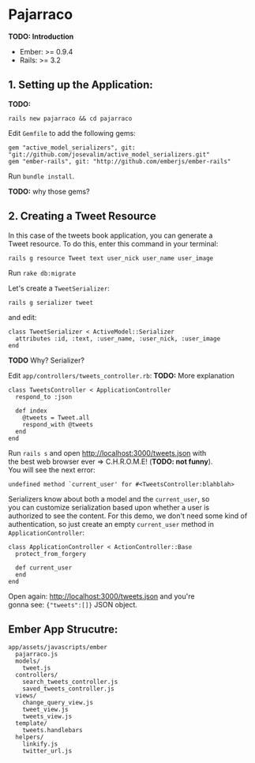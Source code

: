 # Pajarraco

**TODO: Introduction**

* Ember: >= 0.9.4
* Rails: >= 3.2

## 1. Setting up the Application:

**TODO:** 

    rails new pajarraco && cd pajarraco

Edit `Gemfile` to add the following gems:

    gem "active_model_serializers", git: "git://github.com/josevalim/active_model_serializers.git"
    gem "ember-rails", git: "http://github.com/emberjs/ember-rails"

Run `bundle install`.

**TODO:** why those gems?

## 2. Creating a Tweet Resource

In this case of the tweets book application, you can generate a  
Tweet resource. To do this, enter this command in your terminal:

    rails g resource Tweet text user_nick user_name user_image

Run `rake db:migrate`


Let's create a `TweetSerializer`:

    rails g serializer tweet

and edit:

    class TweetSerializer < ActiveModel::Serializer
      attributes :id, :text, :user_name, :user_nick, :user_image
    end 

**TODO** Why? Serializer?

Edit `app/controllers/tweets_controller.rb`: **TODO:** More explanation

    class TweetsController < ApplicationController
      respond_to :json

      def index
        @tweets = Tweet.all
        respond_with @tweets
      end
    end

Run `rails s` and open <http://localhost:3000/tweets.json> with  
the best web browser ever => C.H.R.O.M.E! (**TODO: not funny**).  
You will see the next error:

    undefined method `current_user' for #<TweetsController:blahblah>

Serializers know about both a model and the `current_user`, so  
you can customize serialization based upon whether a user is   
authorized to see the content. For this demo, we don't need
some kind of authentication, so just create an empty `current_user`
method in `ApplicationController`:

    class ApplicationController < ActionController::Base
      protect_from_forgery

      def current_user
      end
    end

Open again: <http://localhost:3000/tweets.json> and you're  
gonna see: `{"tweets":[]}` JSON object.

## Ember App Strucutre:

    app/assets/javascripts/ember
      pajarraco.js
      models/
        tweet.js
      controllers/
        search_tweets_controller.js
        saved_tweets_controller.js
      views/
        change_query_view.js
        tweet_view.js
        tweets_view.js
      template/
        tweets.handlebars
      helpers/
        linkify.js
        twitter_url.js
